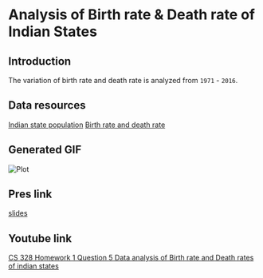 # Analysis of Birth rate & Death rate of Indian States
## Introduction
The variation of birth rate and death rate is analyzed from `1971` - `2016`. 

## Data resources
[Indian state population](https://en.wikipedia.org/wiki/List_of_states_and_union_territories_of_India_by_population)
[Birth rate and death rate](https://niti.gov.in/state-statistics)


## Generated GIF
![Plot](movie.gif)

## Pres link
[slides](https://cutt.ly/gkm21aA)

## Youtube link
[CS 328 Homework 1 Question 5 Data analysis of Birth rate and Death rates of indian states
](https://youtu.be/aj6h1_k-fqA)